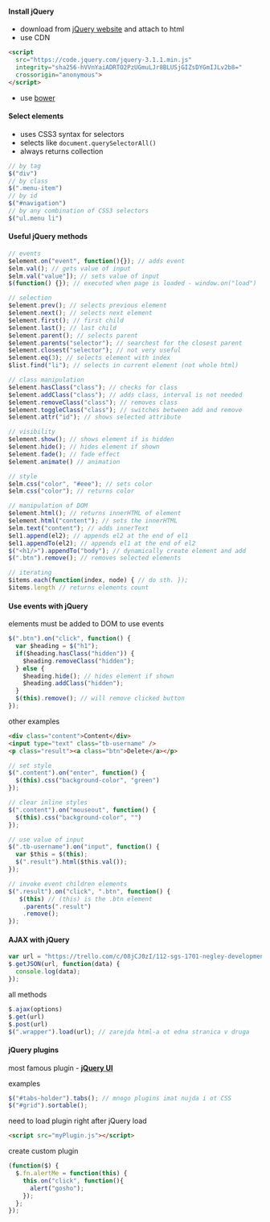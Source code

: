 #### Install jQuery
- download from [jQuery website](https://code.jquery.com/jquery/) and attach to html
- use CDN
```html
<script
  src="https://code.jquery.com/jquery-3.1.1.min.js"
  integrity="sha256-hVVnYaiADRTO2PzUGmuLJr8BLUSjGIZsDYGmIJLv2b8="
  crossorigin="anonymous">
</script>
```
- use [bower](https://bower.io/) 

#### Select elements
- uses CSS3 syntax for selectors
- selects like `document.querySelectorAll()`
- always returns collection
 
```js
// by tag
$("div")
// by class
$(".menu-item")
// by id
$("#navigation")
// by any combination of CSS3 selectors
$("ul.menu li")
```

#### Useful jQuery methods
```js
// events
$element.on("event", function(){}); // adds event
$elm.val(); // gets value of input
$elm.val("value"]); // sets value of input
$(function() {}); // executed when page is loaded - window.on("load")

// selection
$element.prev(); // selects previous element
$element.next(); // selects next element
$element.first(); // first child
$element.last(); // last child
$element.parent(); // selects parent
$element.parents("selector"); // searchest for the closest parent 
$element.closest("selector"); // not very useful
$element.eq(3); // selects element with index
$list.find("li"); // selects in current element (not whole html)

// class manipulation
$element.hasClass("class"); // checks for class
$element.addClass("class"); // adds class, interval is not needed
$element.removeClass("class"); // removes class
$element.toggleClass("class"); // switches between add and remove
$element.attr("id"); // shows selected attribute  

// visibility
$element.show(); // shows element if is hidden
$element.hide(); // hides element if shown
$element.fade(); // fade effect
$element.animate() // animation

// style
$elm.css("color", "#eee"); // sets color
$elm.css("color"); // returns color

// manipulation of DOM
$element.html(); // returns innerHTML of element
$element.html("content"); // sets the innerHTML 
$elm.text("content"); // adds innerText
$el1.append(el2); // appends el2 at the end of el1
$el1.appendTo(el2); // appends el1 at the end of el2
$("<h1/>").appendTo("body"); // dynamically create element and add
$(".btn").remove(); // removes selected elements

// iterating
$items.each(function(index, node) { // do sth. });
$items.length // returns elements count
```

#### Use events with jQuery

elements must be added to DOM to use events
```js
$(".btn").on("click", function() {
  var $heading = $("h1");
  if($heading.hasClass("hidden")) {
    $heading.removeClass("hidden");
  } else {
    $heading.hide(); // hides element if shown
    $heading.addClass("hidden");
  }
  $(this).remove(); // will remove clicked button
});
```
other examples
```html
<div class="content">Content</div>
<input type="text" class="tb-username" />
<p class="result"><a class="btn">Delete</a></p>
```
```js
// set style
$(".content").on("enter", function() {
  $(this).css("background-color", "green")
});

// clear inline styles
$(".content").on("mouseout", function() {
  $(this).css("background-color", "")
});

// use value of input
$(".tb-username").on("input", function() {
  var $this = $(this);
  $(".result").html($this.val());
});

// invoke event children elements 
$(".result").on("click", ".btn", function() {
   $(this) // (this) is the .btn element
    .parents(".result")
    .remove();
});
```

#### AJAX with jQuery

```js
var url = "https://trello.com/c/08jCJ0zI/112-sgs-1701-negley-development.json"
$.getJSON(url, function(data) {
  console.log(data);
});
```
all methods
```js
$.ajax(options)
$.get(url)
$.post(url)
$(".wrapper").load(url); // zarejda html-a ot edna stranica v druga

```

#### jQuery plugins

most famous plugin - [**jQuery UI**](https://jqueryui.com/)

examples
```js
$("#tabs-holder").tabs(); // mnogo plugins imat nujda i ot CSS
$("#grid").sortable();
```

need to load plugin right after jQuery load
```html
<script src="myPlugin.js"></script>
```

create custom plugin
```js
(function($) {
  $.fn.alertMe = function(this) {
    this.on("click", function(){
      alert("gosho");
    });
  };
});

```